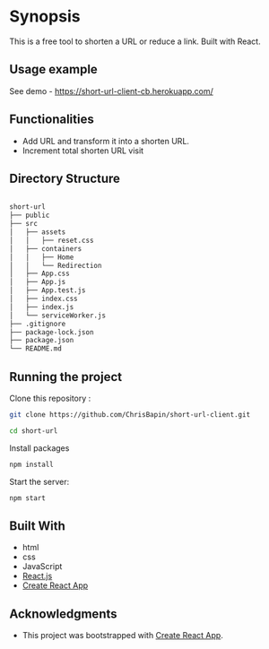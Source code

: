 # Synopsis

This is a free tool to shorten a URL or reduce a link. Built with React.

## Usage example

See demo - https://short-url-client-cb.herokuapp.com/

## Functionalities

- Add URL and transform it into a shorten URL.
- Increment total shorten URL visit

## Directory Structure

```bash

short-url
├── public
├── src
│   ├── assets
│   │   ├── reset.css
│   ├── containers
│   │   ├── Home
│   │   └── Redirection
│   ├── App.css
│   ├── App.js
│   ├── App.test.js
│   ├── index.css
│   ├── index.js
│   └── serviceWorker.js
├── .gitignore
├── package-lock.json
├── package.json
└── README.md

```

## Running the project

Clone this repository :

```bash
git clone https://github.com/ChrisBapin/short-url-client.git

cd short-url
```

Install packages

```bash
npm install
```

Start the server:

```bash
npm start
```

## Built With

- html
- css
- JavaScript
- [React.js](https://reactjs.org/docs/hello-world.html)
- [Create React App](https://facebook.github.io/create-react-app/docs/getting-started)

## Acknowledgments

- This project was bootstrapped with [Create React App](https://github.com/facebook/create-react-app).
